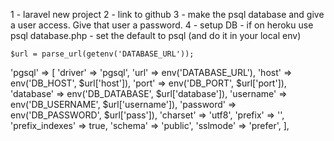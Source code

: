 1 - laravel new project
2 - link to github 
3 - make the psql database and give a user access. Give that user a password.
4 - setup DB
    - if on heroku use psql
       database.php - set the default to psql (and do it in your local env)
       
    $url = parse_url(getenv('DATABASE_URL'));

   'pgsql' => [
            'driver' => 'pgsql',
            'url' => env('DATABASE_URL'),
            'host' => env('DB_HOST', $url['host']),
            'port' => env('DB_PORT', $url['port']),
            'database' => env('DB_DATABASE', $url['database']),
            'username' => env('DB_USERNAME', $url['username']),
            'password' => env('DB_PASSWORD', $url['pass']),
            'charset' => 'utf8',
            'prefix' => '',
            'prefix_indexes' => true,
            'schema' => 'public',
            'sslmode' => 'prefer',
        ],

